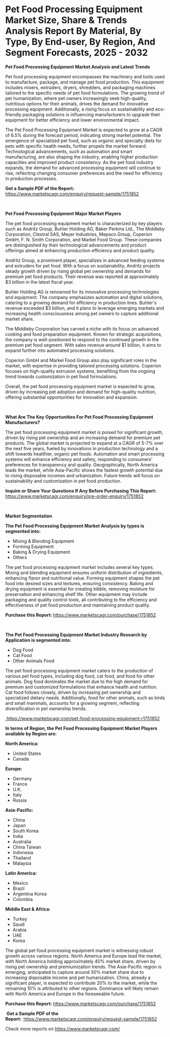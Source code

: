 <p><h1>Pet Food Processing Equipment Market Size, Share & Trends Analysis Report By Material, By Type, By End-user, By Region, And Segment Forecasts, 2025 - 2032</h1></p><p><strong>Pet Food Processing Equipment Market Analysis and Latest Trends</strong></p>
<p><p>Pet food processing equipment encompasses the machinery and tools used to manufacture, package, and manage pet food production. This equipment includes mixers, extruders, dryers, shredders, and packaging machines tailored to the specific needs of pet food formulations. The growing trend of pet humanization, where pet owners increasingly seek high-quality, nutritious options for their animals, drives the demand for innovative processing equipment. Additionally, a rising focus on sustainability and eco-friendly packaging solutions is influencing manufacturers to upgrade their equipment for better efficiency and lower environmental impact.</p><p>The Pet Food Processing Equipment Market is expected to grow at a CAGR of 6.5% during the forecast period, indicating strong market potential. The emergence of specialized pet food, such as organic and specialty diets for pets with specific health needs, further propels the market forward. Technological advancements, such as automation and smart manufacturing, are also shaping the industry, enabling higher production capacities and improved product consistency. As the pet food industry expands, the demand for advanced processing equipment will continue to rise, reflecting changing consumer preferences and the need for efficiency in production processes.</p></p>
<p><strong>Get a Sample PDF of the Report:&nbsp;</strong> <a href="https://www.marketscagr.com/enquiry/request-sample/1751852?utm_campaign=1879&utm_medium=2&utm_source=Github&utm_content=ia&utm_term=10042025&utm_id=pet-food-processing-equipment">https://www.marketscagr.com/enquiry/request-sample/1751852</a></p>
<p>&nbsp;</p>
<p><strong>Pet Food Processing Equipment Major Market Players</strong></p>
<p><p>The pet food processing equipment market is characterized by key players such as Andritz Group, Buhler Holding AG, Baker Perkins Ltd., The Middleby Corporation, Clextral SAS, Meyer Industries, Mepaco Group, Coperion GmbH, F. N. Smith Corporation, and Markel Food Group. These companies are distinguished by their technological advancements and product offerings aimed at enhancing production efficiency and product quality.</p><p>Andritz Group, a prominent player, specializes in advanced feeding systems and extruders for pet food. With a focus on sustainability, Andritz projects steady growth driven by rising global pet ownership and demands for premium pet food products. Their revenue was reported at approximately $3 billion in the latest fiscal year.</p><p>Buhler Holding AG is renowned for its innovative processing technologies and equipment. The company emphasizes automation and digital solutions, catering to a growing demand for efficiency in production lines. Buhler's revenue exceeded $3 billion, and it plans to leverage emerging markets and increasing health consciousness among pet owners to capture additional market share.</p><p>The Middleby Corporation has carved a niche with its focus on advanced cooking and food preparation equipment. Known for strategic acquisitions, the company is well-positioned to respond to the continued growth in the premium pet food segment. With sales revenue around $1 billion, it aims to expand further into automated processing solutions.</p><p>Coperion GmbH and Markel Food Group also play significant roles in the market, with expertise in providing tailored processing solutions. Coperion focuses on high-quality extrusion systems, benefiting from the ongoing trend towards customization in pet food formulations.</p><p>Overall, the pet food processing equipment market is expected to grow, driven by increasing pet adoption and demand for high-quality nutrition, offering substantial opportunities for innovation and expansion.</p></p>
<p>&nbsp;</p>
<p><strong>What Are The Key Opportunities For Pet Food Processing Equipment Manufacturers?</strong></p>
<p><p>The pet food processing equipment market is poised for significant growth, driven by rising pet ownership and an increasing demand for premium pet products. The global market is projected to expand at a CAGR of 5-7% over the next five years, fueled by innovations in production technology and a shift towards healthier, organic pet foods. Automation and smart processing systems will enhance efficiency and safety, responding to consumers' preferences for transparency and quality. Geographically, North America leads the market, while Asia-Pacific shows the fastest growth potential due to rising disposable incomes and urbanization. Future trends will focus on sustainability and customization in pet food production.</p></p>
<p><strong>Inquire or Share Your Questions If Any Before Purchasing This Report:</strong> <a href="https://www.marketscagr.com/enquiry/pre-order-enquiry/1751852?utm_campaign=1879&utm_medium=2&utm_source=Github&utm_content=ia&utm_term=10042025&utm_id=pet-food-processing-equipment">https://www.marketscagr.com/enquiry/pre-order-enquiry/1751852</a></p>
<p>&nbsp;</p>
<p><strong>Market Segmentation</strong></p>
<p><strong>The Pet Food Processing Equipment Market Analysis by types is segmented into:</strong></p>
<p><ul><li>Mixing & Blending Equipment</li><li>Forming Equipment</li><li>Baking & Drying Equipment</li><li>Others</li></ul></p>
<p><p>The pet food processing equipment market includes several key types. Mixing and blending equipment ensures uniform distribution of ingredients, enhancing flavor and nutritional value. Forming equipment shapes the pet food into desired sizes and textures, ensuring consistency. Baking and drying equipment is essential for creating kibble, removing moisture for preservation and enhancing shelf life. Other equipment may include packaging and quality control tools, all contributing to the efficiency and effectiveness of pet food production and maintaining product quality.</p></p>
<p><strong>Purchase this Report:&nbsp;</strong><a href="https://www.marketscagr.com/purchase/1751852?utm_campaign=1879&utm_medium=2&utm_source=Github&utm_content=ia&utm_term=10042025&utm_id=pet-food-processing-equipment">https://www.marketscagr.com/purchase/1751852</a></p>
<p>&nbsp;</p>
<p><strong>The Pet Food Processing Equipment Market Industry Research by Application is segmented into:</strong></p>
<p><ul><li>Dog Food</li><li>Cat Food</li><li>Other Animals Food</li></ul></p>
<p><p>The pet food processing equipment market caters to the production of various pet food types, including dog food, cat food, and food for other animals. Dog food dominates the market due to the high demand for premium and customized formulations that enhance health and nutrition. Cat food follows closely, driven by increasing pet ownership and specialized dietary needs. Additionally, food for other animals, such as birds and small mammals, accounts for a growing segment, reflecting diversification in pet ownership trends.</p></p>
<p><a href="https://www.marketscagr.com/pet-food-processing-equipment-r1751852?utm_campaign=1879&utm_medium=2&utm_source=Github&utm_content=ia&utm_term=10042025&utm_id=pet-food-processing-equipment">&nbsp;https://www.marketscagr.com/pet-food-processing-equipment-r1751852</a></p>
<p><strong>In terms of Region, the Pet Food Processing Equipment Market Players available by Region are:</strong></p>
<p>
    <p> <strong> North America: </strong>
        <ul>
            <li>United States</li>
            <li>Canada</li>
        </ul>
        </p> 
    <p> <strong> Europe: </strong>
        <ul>
            <li>Germany</li>
            <li>France</li>
            <li>U.K.</li>
            <li>Italy</li>
            <li>Russia</li>
        </ul>
        </p> 
    <p> <strong> Asia-Pacific: </strong>
        <ul>
            <li>China</li>
            <li>Japan</li>
            <li>South Korea</li>
            <li>India</li>
            <li>Australia</li>
            <li>China Taiwan</li>
            <li>Indonesia</li>
            <li>Thailand</li>
            <li>Malaysia</li>
        </ul>
        </p> 
    <p> <strong> Latin America: </strong>
        <ul>
            <li>Mexico</li>
            <li>Brazil</li>
            <li>Argentina Korea</li>
            <li>Colombia</li>
        </ul>
        </p> 
    <p> <strong> Middle East & Africa: </strong>
        <ul>
            <li>Turkey</li>
            <li>Saudi</li>
            <li>Arabia</li>
            <li>UAE</li>
            <li>Korea</li>
        </ul>
    </p>
    </p>
<p><p>The global pet food processing equipment market is witnessing robust growth across various regions. North America and Europe lead the market, with North America holding approximately 40% market share, driven by rising pet ownership and premiumization trends. The Asia-Pacific region is emerging, anticipated to capture around 30% market share due to increasing disposable income and pet humanization. China, already a significant player, is expected to contribute 20% to the market, while the remaining 10% is attributed to other regions. Dominance will likely remain with North America and Europe in the foreseeable future.</p></p>
<p><strong>Purchase this Report: </strong><a href="https://www.marketscagr.com/purchase/1751852?utm_campaign=1879&utm_medium=2&utm_source=Github&utm_content=ia&utm_term=10042025&utm_id=pet-food-processing-equipment">https://www.marketscagr.com/purchase/1751852</a></p>
<p>&nbsp;<strong>Get a Sample PDF of the Report:&nbsp;&nbsp;</strong><a href="https://www.marketscagr.com/enquiry/request-sample/1751852?utm_campaign=1879&utm_medium=2&utm_source=Github&utm_content=ia&utm_term=10042025&utm_id=pet-food-processing-equipment">https://www.marketscagr.com/enquiry/request-sample/1751852</a></p>
<p><strong></strong></p>
<p>Check more reports on <a href="https://www.marketscagr.com/?utm_campaign=1879&utm_medium=2&utm_source=Github&utm_content=ia&utm_term=10042025&utm_id=pet-food-processing-equipment">https://www.marketscagr.com/</a></p>